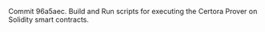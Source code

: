 Commit 96a5aec.                    Build and Run scripts for executing the Certora Prover on Solidity smart contracts.